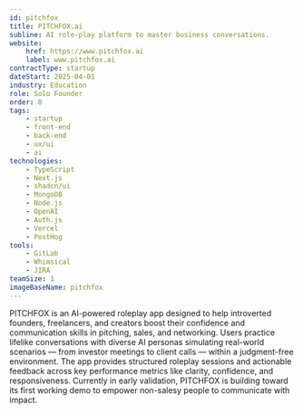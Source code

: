 ```yaml
---
id: pitchfox
title: PITCHFOX.ai
subline: AI role-play platform to master business conversations.
website:
    href: https://www.pitchfox.ai
    label: www.pitchfox.ai
contractType: startup
dateStart: 2025-04-01
industry: Education
role: Solo Founder
order: 8
tags:
    - startup
    - front-end
    - back-end
    - ux/ui
    - ai
technologies:
    - TypeScript
    - Next.js
    - shadcn/ui
    - MongoDB
    - Node.js
    - OpenAI
    - Auth.js
    - Vercel
    - PostHog
tools: 
    - GitLab
    - Whimsical
    - JIRA
teamSize: 1
imageBaseName: pitchfox
---
```


PITCHFOX is an AI-powered roleplay app designed to help introverted founders, freelancers, and creators boost their confidence and communication skills in pitching, sales, and networking. Users practice lifelike conversations with diverse AI personas simulating real-world scenarios — from investor meetings to client calls — within a judgment-free environment. The app provides structured roleplay sessions and actionable feedback across key performance metrics like clarity, confidence, and responsiveness. Currently in early validation, PITCHFOX is building toward its first working demo to empower non-salesy people to communicate with impact.